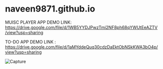 # naveen9871.github.io


MUISC PLAYER APP DEMO 
LINK: https://drive.google.com/file/d/1WB5YYDJPwzTmi2NF8ph68qYWUtEeAZTV/view?usp=sharing


TO-DO APP DEMO
LINK : https://drive.google.com/file/d/1aMYddeQuq30cdzDaEktObNSkKWA3bO4p/view?usp=sharing


![Capture](https://user-images.githubusercontent.com/75236606/126042066-38918281-a759-40f4-927a-671b30868011.PNG)
